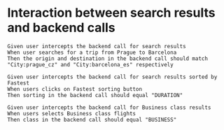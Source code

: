 # Interaction between search results and backend calls

    Given user intercepts the backend call for search results
    When user searches for a trip from Prague to Barcelona
    Then the origin and destination in the backend call should match "City:prague_cz" and "City:barcelona_es" respectively

    Given user intercepts the backend call for search results sorted by Fastest
    When users clicks on Fastest sorting button
    Then sorting in the backend call should equal "DURATION"

    Given user intercepts the backend call for Business class results
    When users selects Business class flights
    Then class in the backend call should equal "BUSINESS"
